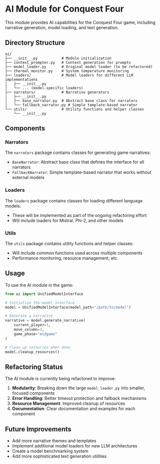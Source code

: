 # AI Module for Conquest Four

This module provides AI capabilities for the Conquest Four game, including narrative generation, model loading, and text generation.

## Directory Structure

```
ai/
├── __init__.py           # Module initialization
├── context_prompter.py   # Context generation for prompts
├── model_loader.py       # Original model loader (to be refactored)  
├── thermal_monitor.py    # System temperature monitoring
├── loaders/              # Model loaders for different LLM implementations
│   ├── __init__.py
│   └── ... (model-specific loaders)
├── narrators/            # Narrative generators
│   ├── __init__.py
│   ├── base_narrator.py  # Abstract base class for narrators
│   └── fallback_narrator.py # Simple template-based narrator
└── utils/                # Utility functions and helper classes
    └── __init__.py
```

## Components

### Narrators

The `narrators` package contains classes for generating game narratives:

- `BaseNarrator`: Abstract base class that defines the interface for all narrators
- `FallbackNarrator`: Simple template-based narrator that works without external models

### Loaders

The `loaders` package contains classes for loading different language models:

- These will be implemented as part of the ongoing refactoring effort
- Will include loaders for Mistral, Phi-2, and other models

### Utils

The `utils` package contains utility functions and helper classes:

- Will include common functions used across multiple components
- Performance monitoring, resource management, etc.

## Usage

To use the AI module in the game:

```python
from ai import UnifiedModelInterface

# Initialize the model interface
model = UnifiedModelInterface(model_path="/path/to/model")

# Generate a narrative
narrative = model.generate_narrative(
    current_player=1,
    move_column=3,
    game_phase="midgame"
)

# Clean up resources when done
model.cleanup_resources()
```

## Refactoring Status

The AI module is currently being refactored to improve:

1. **Modularity**: Breaking down the large `model_loader.py` into smaller, focused components
2. **Error Handling**: Better timeout protection and fallback mechanisms
3. **Resource Management**: Improved cleanup of resources
4. **Documentation**: Clear documentation and examples for each component

## Future Improvements

- Add more narrative themes and templates
- Implement additional model loaders for new LLM architectures
- Create a model benchmarking system
- Add more sophisticated text generation utilities 